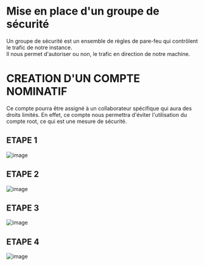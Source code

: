 # Mise en place d'un groupe de sécurité
Un groupe de sécurité est un ensemble de règles de pare-feu qui contrôlent le trafic de notre instance.
<br />Il nous permet d'autoriser ou non, le trafic en direction de notre machine.





# CREATION D'UN COMPTE NOMINATIF
Ce compte pourra être assigné à un collaborateur spécifique qui aura des droits limités.
En effet, ce compte nous permettra d'éviter l'utilisation du compte root, ce qui est une mesure de sécurité.
## ETAPE 1
![image](https://github.com/abiForSofteam/aws/assets/56606441/1d4d09ef-87b6-46c1-98f3-93686fe2c46b)

## ETAPE 2
![image](https://github.com/abiForSofteam/aws/assets/56606441/4d9e4d95-4e85-4f05-ba8a-f00f478439d3)

## ETAPE 3
![image](https://github.com/abiForSofteam/aws/assets/56606441/3378283d-45b8-4e0d-be6f-0fecb3c58cf1)


## ETAPE 4
![image](https://github.com/abiForSofteam/aws/assets/56606441/e597547b-9ee6-4acd-bb12-115ff98fa3e5)

